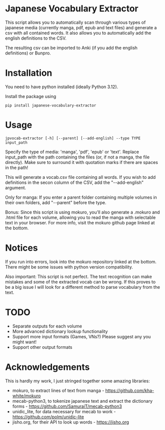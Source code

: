 # Japanese Vocabulary Extractor

This script allows you to automatically scan through various types of japanese media (currently manga, pdf, epub and text files) and generate a csv with all contained words. It also allows you to automatically add the english definitions to the CSV.

The resulting csv can be imported to Anki (if you add the english definitions) or Bunpro.

# Installation

You need to have python installed (ideally Python 3.12).

Install the package using
```
pip install japanese-vocabulary-extractor
```

# Usage

```
jpvocab-extractor [-h] [--parent] [--add-english] --type TYPE input_path
```

Specify the type of media: 'manga', 'pdf', 'epub' or 'text'. Replace input_path with the path containing the files (or, if not a manga, the file directly). Make sure to surround it with quotation marks if there are spaces in the path! 

This will generate a vocab.csv file containing all words. If you wish to add definitions in the secon column of the CSV, add the "--add-english" argument.

Only for manga: If you enter a parent folder containing multiple volumes in their own folders, add "--parent" before the type.

Bonus: Since this script is using mokuro, you'll also generate a .mokuro and .html file for each volume, allowing you to read the manga with selectable text in your browser. For more info, visit the mokuro github page linked at the bottom.


# Notices

If you run into errors, look into the mokuro repository linked at the bottom. There might be some issues with python version compatibility.

Also important: This script is not perfect. The text recognition can make mistakes and some of the extracted vocab can be wrong. If this proves to be a big issue I will look for a different method to parse vocabulary from the text.


# TODO

* Separate outputs for each volume
* More advanced dictionary lookup functionality
* Support more input formats (Games, VNs?) Please suggest any you might want!
* Support other output formats


# Acknowledgements

This is hardly my work, I just stringed together some amazing libraries:

* mokuro, to extract lines of text from manga - https://github.com/kha-white/mokuro
* mecab-python3, to tokenize japanese text and extract the dictionary forms - https://github.com/SamuraiT/mecab-python3
* unidic_lite, for data necessary for mecab to work - https://github.com/polm/unidic-lite
* jisho.org, for their API to look up words - https://jisho.org

